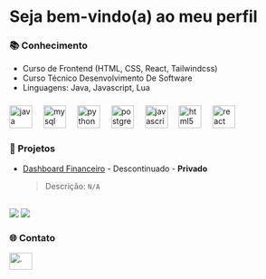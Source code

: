 # Seja bem-vindo(a) ao meu perfil	

<!--![image](https://hits.seeyoufarm.com/api/count/incr/badge.svg?url=https%3A%2F%2Fgithub.com%2F{gaab0418}1212%2Fhit-counter)-->

### 📚 Conhecimento

* Curso de Frontend (HTML, CSS, React, Tailwindcss) <br>
* Curso Técnico Desenvolvimento De Software <br>
* Linguagens: Java, Javascript, Lua <br>

###

<div align="left">
  <img src="https://cdn.jsdelivr.net/gh/devicons/devicon/icons/java/java-original.svg" height="40" alt="java logo"  />
  <img width="12" />
  <img src="https://cdn.jsdelivr.net/gh/devicons/devicon/icons/mysql/mysql-original.svg" height="40" alt="mysql logo"  />
  <img width="12" />
  <img src="https://cdn.jsdelivr.net/gh/devicons/devicon/icons/python/python-original.svg" height="40" alt="python logo"  />
  <img width="12" />
  <img src="https://cdn.jsdelivr.net/gh/devicons/devicon/icons/postgresql/postgresql-original.svg" height="40" alt="postgresql logo"  />
  <img width="12" />
  <img src="https://cdn.jsdelivr.net/gh/devicons/devicon/icons/javascript/javascript-original.svg" height="40" alt="javascript logo"  />
  <img width="12" />
  <img src="https://cdn.jsdelivr.net/gh/devicons/devicon/icons/html5/html5-original.svg" height="40" alt="html5 logo"  />
  <img width="12" />
  <img src="https://cdn.jsdelivr.net/gh/devicons/devicon/icons/react/react-original.svg" height="40" alt="react logo"  />
</div>

###


### 📂 Projetos

* [Dashboard Financeiro](https://github.com/gaab0418/Financeiro) - Descontinuado - __Privado__
  > Descrição: `N/A`

<!--### ✨ Metas-->

<br>

<img src="https://github-readme-stats.vercel.app/api/top-langs/?username=gaab0418&theme=dracula">
<img src="https://github-profile-summary-cards.vercel.app/api/cards/profile-details?username=gaab0418&theme=dracula">

<br>

### 🌐 Contato
<p align="left">
<a href="https://discord.com/users/477968592994828290" target="blank"><img align="center" src="https://raw.githubusercontent.com/rahuldkjain/github-profile-readme-generator/master/src/images/icons/Social/discord.svg" alt="." height="30" width="40" /></a>
</p>
